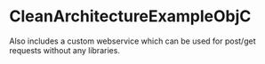 # CleanArchitectureExampleObjC

Also includes a custom webservice which can be used for post/get requests without any libraries.
